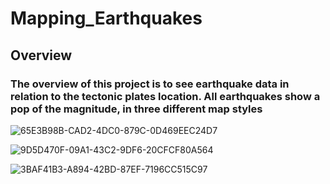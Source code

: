 # Mapping_Earthquakes
## Overview
### The overview of this project is to see earthquake data in relation to the tectonic plates location. All earthquakes show a pop of the magnitude, in three different map styles

![65E3B98B-CAD2-4DC0-879C-0D469EEC24D7](https://user-images.githubusercontent.com/96598876/161461655-38799fe9-7be6-4b26-932d-f139b3f8d836.jpeg)

![9D5D470F-09A1-43C2-9DF6-20CFCF80A564](https://user-images.githubusercontent.com/96598876/161461658-7564550d-b7fa-4dca-bce5-41fb7d1e80d7.jpeg)

![3BAF41B3-A894-42BD-87EF-7196CC515C97](https://user-images.githubusercontent.com/96598876/161461665-2f66e38c-d584-499d-aee7-da0df8884a5d.jpeg)
